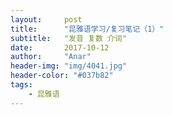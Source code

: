 ```yaml
---
layout:     post
title:      "昆雅语学习/复习笔记（1）"
subtitle:   "发音 复数 介词"
date:       2017-10-12
author:     "Anar"
header-img: "img/4041.jpg"
header-color: "#037b82"
tags:
    - 昆雅语
---
```


